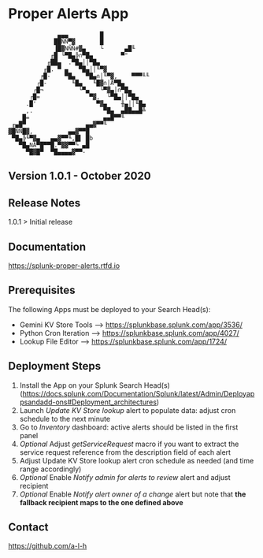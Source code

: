 #	Proper Alerts App


                  ▄▄▄         █
                 ██ÑÑ▀▓       █
                 ▐█▓NÑÑ#▓▄    └      ▄█╙
                ╓█ └▀█▄╠∩▀█▄        ▀"
               ╓██▄  .▀█▄││▀█▄   
              ╓█. ▀ ▄   ▀█▄││╙▀▓
             ╒█-    ▀█▄   ▀█▄∩│╙▀▓,    ▀▀▀╙╙
            ┌█-       ╙█▄   ╙█▓∩│Å▀█▄
           ┌█¬          └▀▄   └▀▓▄│∩▀█▄
          ┌█=              ▀▓,  └▀█▄││▀█▄
         .█'                 ▀▓▄    ╫▄││╙█▄
         ,.                    ▀█▄  ▄██▄▄█╩
        █=                     ▄▄█▀▀╙
     ╓▄█▀                 ▄▄▓▀▀╙
    ▓█ÑÑ█▓,          ▄▄▓▀▀█
     ▀█▄╠╙▀▓▄   ▄▄▓▀▀╙,█▌ █b
       ▀█▄NÅ▀█▀▀█.▀▓▓▀▀└ ▄█
         ▀█▓█▀  ▀█▄▄▄▄▓▀▀-
		 
		 
##	Version 1.0.1 - October 2020


##	Release Notes


1.0.1 > Initial release


##	Documentation


https://splunk-proper-alerts.rtfd.io


##	Prerequisites


The following Apps must be deployed to your Search Head(s):

- Gemini KV Store Tools  -->	https://splunkbase.splunk.com/app/3536/
- Python Cron Iteration  --> 	https://splunkbase.splunk.com/app/4027/
- Lookup File Editor     --> 	https://splunkbase.splunk.com/app/1724/


##	Deployment Steps


1.	Install the App on your Splunk Search Head(s) (https://docs.splunk.com/Documentation/Splunk/latest/Admin/Deployappsandadd-ons#Deployment_architectures)
2.	Launch *Update KV Store lookup* alert to populate data: adjust cron schedule to the next minute
3.	Go to *Inventory* dashboard: active alerts should be listed in the first panel
4.	*Optional* Adjust *getServiceRequest* macro if you want to extract the service request reference from the description field of each alert
5.	Adjust Update KV Store lookup alert cron schedule as needed (and time range accordingly)
7.	*Optional* Enable *Notify admin for alerts to review* alert and adjust recipient
8.	*Optional* Enable *Notify alert owner of a change* alert but note that **the fallback recipient maps to the one defined above**


##	Contact


https://github.com/a-l-h

